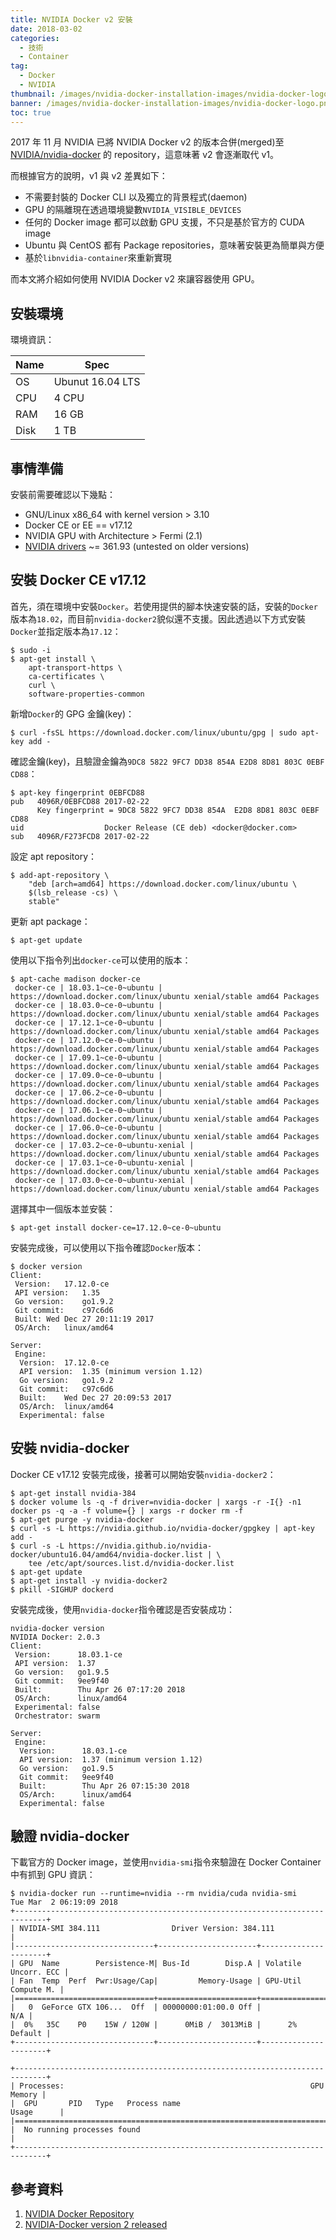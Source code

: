 ```yaml
---
title: NVIDIA Docker v2 安裝
date: 2018-03-02
categories:
  - 技術
  - Container
tag:
  - Docker
  - NVIDIA
thumbnail: /images/nvidia-docker-installation-images/nvidia-docker-logo.png
banner: /images/nvidia-docker-installation-images/nvidia-docker-logo.png
toc: true
---
```

2017 年 11 月 NVIDIA 已將 NVIDIA Docker v2 的版本合併(merged)至 [NVIDIA/nvidia-docker](https://github.com/NVIDIA/nvidia-docker) 的 repository，這意味著 v2 會逐漸取代 v1。

而根據官方的說明，v1 與 v2 差異如下：
 * 不需要封裝的 Docker CLI 以及獨立的背景程式(daemon)
 * GPU 的隔離現在透過環境變數`NVIDIA_VISIBLE_DEVICES`
 * 任何的 Docker image 都可以啟動 GPU 支援，不只是基於官方的 CUDA image
 * Ubuntu 與 CentOS 都有 Package repositories，意味著安裝更為簡單與方便
 * 基於`libnvidia-container`來重新實現

而本文將介紹如何使用 NVIDIA Docker v2 來讓容器使用 GPU。

<!--more-->

## 安裝環境
環境資訊：

| Name                  | Spec             |
| --------------------- | ---------------- |
| OS                    | Ubunut 16.04 LTS |
| CPU                   | 4 CPU            |
| RAM                   | 16 GB            |
| Disk                  | 1 TB             |

## 事情準備
安裝前需要確認以下幾點：
  * GNU/Linux x86_64 with kernel version > 3.10
  * Docker CE or EE == v17.12
  * NVIDIA GPU with Architecture > Fermi (2.1)
  * [NVIDIA drivers](http://www.nvidia.com/object/unix.html) ~= 361.93 (untested on older versions)

## 安裝 Docker CE v17.12
首先，須在環境中安裝`Docker`。若使用提供的腳本快速安裝的話，安裝的`Docker`版本為`18.02`，而目前`nvidia-docker2`貌似還不支援。因此透過以下方式安裝`Docker`並指定版本為`17.12`：
```shell
$ sudo -i
$ apt-get install \
    apt-transport-https \
    ca-certificates \
    curl \
    software-properties-common
```

新增`Docker`的 GPG 金鑰(key)：
```shell
$ curl -fsSL https://download.docker.com/linux/ubuntu/gpg | sudo apt-key add -
```

確認金鑰(key)，且驗證金鑰為`9DC8 5822 9FC7 DD38 854A E2D8 8D81 803C 0EBF CD88`：
```shell
$ apt-key fingerprint 0EBFCD88
pub   4096R/0EBFCD88 2017-02-22
      Key fingerprint = 9DC8 5822 9FC7 DD38 854A  E2D8 8D81 803C 0EBF CD88
uid                  Docker Release (CE deb) <docker@docker.com>
sub   4096R/F273FCD8 2017-02-22
```

設定 apt repository：
```shell
$ add-apt-repository \
    "deb [arch=amd64] https://download.docker.com/linux/ubuntu \
    $(lsb_release -cs) \
    stable"
```

更新 apt package：
```shell
$ apt-get update
```

使用以下指令列出`docker-ce`可以使用的版本：
```shell
$ apt-cache madison docker-ce
 docker-ce | 18.03.1~ce-0~ubuntu | https://download.docker.com/linux/ubuntu xenial/stable amd64 Packages
 docker-ce | 18.03.0~ce-0~ubuntu | https://download.docker.com/linux/ubuntu xenial/stable amd64 Packages
 docker-ce | 17.12.1~ce-0~ubuntu | https://download.docker.com/linux/ubuntu xenial/stable amd64 Packages
 docker-ce | 17.12.0~ce-0~ubuntu | https://download.docker.com/linux/ubuntu xenial/stable amd64 Packages
 docker-ce | 17.09.1~ce-0~ubuntu | https://download.docker.com/linux/ubuntu xenial/stable amd64 Packages
 docker-ce | 17.09.0~ce-0~ubuntu | https://download.docker.com/linux/ubuntu xenial/stable amd64 Packages
 docker-ce | 17.06.2~ce-0~ubuntu | https://download.docker.com/linux/ubuntu xenial/stable amd64 Packages
 docker-ce | 17.06.1~ce-0~ubuntu | https://download.docker.com/linux/ubuntu xenial/stable amd64 Packages
 docker-ce | 17.06.0~ce-0~ubuntu | https://download.docker.com/linux/ubuntu xenial/stable amd64 Packages
 docker-ce | 17.03.2~ce-0~ubuntu-xenial | https://download.docker.com/linux/ubuntu xenial/stable amd64 Packages
 docker-ce | 17.03.1~ce-0~ubuntu-xenial | https://download.docker.com/linux/ubuntu xenial/stable amd64 Packages
 docker-ce | 17.03.0~ce-0~ubuntu-xenial | https://download.docker.com/linux/ubuntu xenial/stable amd64 Packages
```

選擇其中一個版本並安裝：
```shell
$ apt-get install docker-ce=17.12.0~ce-0~ubuntu
```

安裝完成後，可以使用以下指令確認`Docker`版本：
```shell
$ docker version
Client:
 Version:	17.12.0-ce
 API version:	1.35
 Go version:	go1.9.2
 Git commit:	c97c6d6
 Built:	Wed Dec 27 20:11:19 2017
 OS/Arch:	linux/amd64

Server:
 Engine:
  Version:	17.12.0-ce
  API version:	1.35 (minimum version 1.12)
  Go version:	go1.9.2
  Git commit:	c97c6d6
  Built:	Wed Dec 27 20:09:53 2017
  OS/Arch:	linux/amd64
  Experimental:	false
```

## 安裝 nvidia-docker
Docker CE v17.12 安裝完成後，接著可以開始安裝`nvidia-docker2`：
```shell
$ apt-get install nvidia-384
$ docker volume ls -q -f driver=nvidia-docker | xargs -r -I{} -n1 docker ps -q -a -f volume={} | xargs -r docker rm -f
$ apt-get purge -y nvidia-docker
$ curl -s -L https://nvidia.github.io/nvidia-docker/gpgkey | apt-key add -
$ curl -s -L https://nvidia.github.io/nvidia-docker/ubuntu16.04/amd64/nvidia-docker.list | \
    tee /etc/apt/sources.list.d/nvidia-docker.list
$ apt-get update
$ apt-get install -y nvidia-docker2
$ pkill -SIGHUP dockerd
```

安裝完成後，使用`nvidia-docker`指令確認是否安裝成功：
```shell
nvidia-docker version
NVIDIA Docker: 2.0.3
Client:
 Version:      18.03.1-ce
 API version:  1.37
 Go version:   go1.9.5
 Git commit:   9ee9f40
 Built:        Thu Apr 26 07:17:20 2018
 OS/Arch:      linux/amd64
 Experimental: false
 Orchestrator: swarm

Server:
 Engine:
  Version:      18.03.1-ce
  API version:  1.37 (minimum version 1.12)
  Go version:   go1.9.5
  Git commit:   9ee9f40
  Built:        Thu Apr 26 07:15:30 2018
  OS/Arch:      linux/amd64
  Experimental: false
```

## 驗證 nvidia-docker
下載官方的 Docker image，並使用`nvidia-smi`指令來驗證在 Docker Container 中有抓到 GPU 資訊：
```shell
$ nvidia-docker run --runtime=nvidia --rm nvidia/cuda nvidia-smi
Tue Mar  2 06:19:09 2018
+-----------------------------------------------------------------------------+
| NVIDIA-SMI 384.111                Driver Version: 384.111                   |
|-------------------------------+----------------------+----------------------+
| GPU  Name        Persistence-M| Bus-Id        Disp.A | Volatile Uncorr. ECC |
| Fan  Temp  Perf  Pwr:Usage/Cap|         Memory-Usage | GPU-Util  Compute M. |
|===============================+======================+======================|
|   0  GeForce GTX 106...  Off  | 00000000:01:00.0 Off |                  N/A |
|  0%   35C    P0    15W / 120W |      0MiB /  3013MiB |      2%      Default |
+-------------------------------+----------------------+----------------------+

+-----------------------------------------------------------------------------+
| Processes:                                                       GPU Memory |
|  GPU       PID   Type   Process name                             Usage      |
|=============================================================================|
|  No running processes found                                                 |
+-----------------------------------------------------------------------------+
```

## 參考資料
  1. [NVIDIA Docker Repository](https://github.com/NVIDIA/nvidia-docker#quickstart)
  2. [NVIDIA-Docker version 2 released](https://aetros.com/blog/Machine%20Learning/14-11-2017-nvidia-docker2-released)

